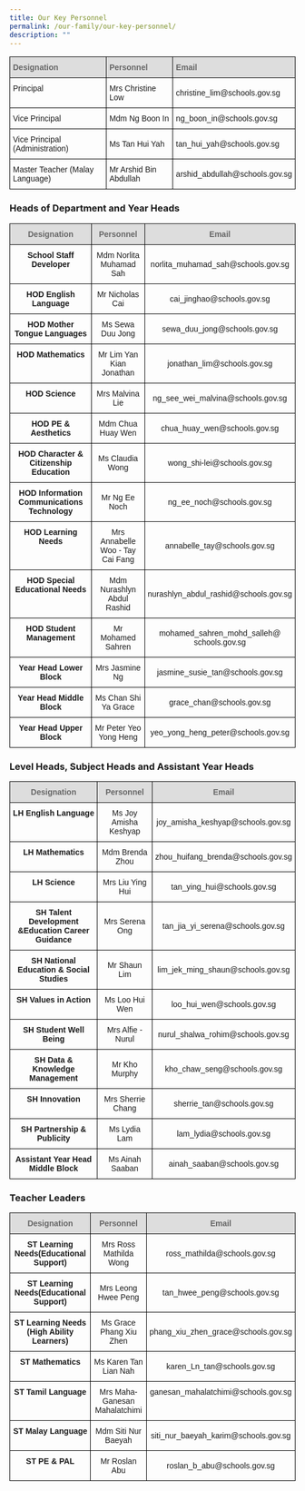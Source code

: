 ```yaml
---
title: Our Key Personnel
permalink: /our-family/our-key-personnel/
description: ""
---
```

<style type="text/css">
.tg  {border-collapse:collapse;border-spacing:0;}
.tg td{border-color:black;border-style:solid;border-width:1px;font-family:Arial, sans-serif;font-size:14px;
  overflow:hidden;padding:10px 5px;word-break:normal;}
.tg th{border-color:black;border-style:solid;border-width:1px;font-family:Arial, sans-serif;font-size:14px;
  font-weight:normal;overflow:hidden;padding:10px 5px;word-break:normal;}
.tg .tg-cly1{text-align:left;vertical-align:middle}
.tg .tg-e14l{background-color:#DDD;color:#666;font-weight:bold;text-align:left;vertical-align:top}
.tg .tg-0lax{text-align:left;vertical-align:top}
</style>
<table class="tg">
<thead>
  <tr>
    <th class="tg-e14l"><span style="font-weight:bold;color:#666;background-color:#DDD">Designation</span></th>
    <th class="tg-e14l"><span style="font-weight:bold;color:#666;background-color:#DDD">Personnel</span></th>
    <th class="tg-e14l"><span style="font-weight:bold;color:#666;background-color:#DDD">Email</span></th>
  </tr>
</thead>
<tbody>
  <tr>
    <td class="tg-0lax">Principal</td>
    <td class="tg-cly1">Mrs Christine Low</td>
    <td class="tg-cly1">christine_lim@schools.gov.sg</td>
  </tr>
  <tr>
    <td class="tg-0lax">Vice Principal</td>
    <td class="tg-cly1">Mdm Ng Boon In</td>
    <td class="tg-cly1">ng_boon_in@schools.gov.sg</td>
  </tr>
  <tr>
    <td class="tg-0lax">Vice Principal (Administration)</td>
    <td class="tg-cly1">Ms Tan Hui Yah</td>
    <td class="tg-cly1">tan_hui_yah@schools.gov.sg</td>
  </tr>
  <tr>
    <td class="tg-0lax">Master Teacher (Malay Language)</td>
    <td class="tg-cly1">Mr Arshid Bin Abdullah</td>
    <td class="tg-cly1">arshid_abdullah@schools.gov.sg</td>
  </tr>
</tbody>
</table>

### Heads of Department and Year Heads

<style type="text/css">
.tg  {border-collapse:collapse;border-spacing:0;}
.tg td{border-color:black;border-style:solid;border-width:1px;font-family:Arial, sans-serif;font-size:14px;
  overflow:hidden;padding:10px 5px;word-break:normal;}
.tg th{border-color:black;border-style:solid;border-width:1px;font-family:Arial, sans-serif;font-size:14px;
  font-weight:normal;overflow:hidden;padding:10px 5px;word-break:normal;}
.tg .tg-a4yv{background-color:#DDD;color:#666;font-weight:bold;text-align:center;vertical-align:top}
.tg .tg-amwm{font-weight:bold;text-align:center;vertical-align:top}
.tg .tg-nrix{text-align:center;vertical-align:middle}
</style>
<table class="tg">
<thead>
  <tr>
    <th class="tg-a4yv">Designation</th>
    <th class="tg-a4yv">Personnel</th>
    <th class="tg-a4yv">Email</th>
  </tr>
</thead>
<tbody>
  <tr>
    <td class="tg-amwm">School Staff Developer</td>
    <td class="tg-nrix">Mdm Norlita Muhamad Sah</td>
    <td class="tg-nrix">norlita_muhamad_sah@schools.gov.sg</td>
  </tr>
  <tr>
    <td class="tg-amwm">HOD English Language</td>
    <td class="tg-nrix">Mr Nicholas Cai</td>
    <td class="tg-nrix">cai_jinghao@schools.gov.sg</td>
  </tr>
  <tr>
    <td class="tg-amwm">HOD Mother Tongue Languages</td>
    <td class="tg-nrix">Ms Sewa Duu Jong</td>
    <td class="tg-nrix">sewa_duu_jong@schools.gov.sg</td>
  </tr>
  <tr>
    <td class="tg-amwm">HOD Mathematics</td>
    <td class="tg-nrix">Mr Lim Yan Kian Jonathan</td>
    <td class="tg-nrix">jonathan_lim@schools.gov.sg</td>
  </tr>
  <tr>
    <td class="tg-amwm">HOD Science</td>
    <td class="tg-nrix">Mrs Malvina Lie</td>
    <td class="tg-nrix">ng_see_wei_malvina@schools.gov.sg</td>
  </tr>
  <tr>
    <td class="tg-amwm">HOD PE &amp; Aesthetics</td>
    <td class="tg-nrix">Mdm Chua Huay Wen</td>
    <td class="tg-nrix">chua_huay_wen@schools.gov.sg</td>
  </tr>
  <tr>
    <td class="tg-amwm">HOD Character &amp; Citizenship Education</td>
    <td class="tg-nrix">Ms Claudia Wong</td>
    <td class="tg-nrix">wong_shi-lei@schools.gov.sg</td>
  </tr>
  <tr>
    <td class="tg-amwm">HOD Information Communications Technology</td>
    <td class="tg-nrix">Mr Ng Ee Noch</td>
    <td class="tg-nrix">ng_ee_noch@schools.gov.sg</td>
  </tr>
  <tr>
    <td class="tg-amwm">HOD Learning Needs</td>
    <td class="tg-nrix">Mrs Annabelle Woo - Tay Cai Fang</td>
    <td class="tg-nrix">annabelle_tay@schools.gov.sg</td>
  </tr>
  <tr>
    <td class="tg-amwm">HOD Special Educational Needs</td>
    <td class="tg-nrix"> Mdm Nurashlyn Abdul Rashid</td>
    <td class="tg-nrix">nurashlyn_abdul_rashid@schools.gov.sg </td>
  </tr>
  <tr>
    <td class="tg-amwm">HOD Student Management</td>
    <td class="tg-nrix">Mr Mohamed Sahren</td>
    <td class="tg-nrix">mohamed_sahren_mohd_salleh@<br>schools.gov.sg</td>
  </tr>
  <tr>
    <td class="tg-amwm">Year Head Lower Block</td>
    <td class="tg-nrix">Mrs Jasmine Ng</td>
    <td class="tg-nrix">jasmine_susie_tan@schools.gov.sg</td>
  </tr>
  <tr>
    <td class="tg-amwm">Year Head Middle Block</td>
    <td class="tg-nrix">Ms Chan Shi Ya Grace </td>
    <td class="tg-nrix">grace_chan@schools.gov.sg</td>
  </tr>
  <tr>
    <td class="tg-amwm">Year Head Upper Block</td>
    <td class="tg-nrix">Mr Peter Yeo Yong Heng</td>
    <td class="tg-nrix">yeo_yong_heng_peter@schools.gov.sg</td>
  </tr>
</tbody>
</table>

### Level Heads, Subject Heads and Assistant Year Heads

<style type="text/css">
.tg  {border-collapse:collapse;border-spacing:0;}
.tg td{border-color:black;border-style:solid;border-width:1px;font-family:Arial, sans-serif;font-size:14px;
  overflow:hidden;padding:10px 5px;word-break:normal;}
.tg th{border-color:black;border-style:solid;border-width:1px;font-family:Arial, sans-serif;font-size:14px;
  font-weight:normal;overflow:hidden;padding:10px 5px;word-break:normal;}
.tg .tg-a4yv{background-color:#DDD;color:#666;font-weight:bold;text-align:center;vertical-align:top}
.tg .tg-amwm{font-weight:bold;text-align:center;vertical-align:top}
.tg .tg-nrix{text-align:center;vertical-align:middle}
</style>
<table class="tg">
<thead>
  <tr>
    <th class="tg-a4yv">Designation<br></th>
    <th class="tg-a4yv">Personnel</th>
    <th class="tg-a4yv">Email<br></th>
  </tr>
</thead>
<tbody>
  <tr>
    <td class="tg-amwm">LH English Language </td>
    <td class="tg-nrix">Ms Joy Amisha Keshyap </td>
    <td class="tg-nrix">joy_amisha_keshyap@schools.gov.sg </td>
  </tr>
  <tr>
    <td class="tg-amwm">LH Mathematics</td>
    <td class="tg-nrix">Mdm Brenda Zhou</td>
    <td class="tg-nrix">zhou_huifang_brenda@schools.gov.sg</td>
  </tr>
  <tr>
    <td class="tg-amwm">LH Science</td>
    <td class="tg-nrix">Mrs Liu Ying Hui</td>
    <td class="tg-nrix">tan_ying_hui@schools.gov.sg</td>
  </tr>
  <tr>
    <td class="tg-amwm">SH Talent Development &amp;<span style="background-color:initial">Education Career Guidance</span> </td>
    <td class="tg-nrix">Mrs Serena Ong</td>
    <td class="tg-nrix">tan_jia_yi_serena@schools.gov.sg </td>
  </tr>
  <tr>
    <td class="tg-amwm">SH National Education &amp; Social Studies</td>
    <td class="tg-nrix">Mr Shaun Lim</td>
    <td class="tg-nrix">lim_jek_ming_shaun@schools.gov.sg</td>
  </tr>
  <tr>
    <td class="tg-amwm">SH Values in Action</td>
    <td class="tg-nrix">Ms Loo Hui Wen</td>
    <td class="tg-nrix">loo_hui_wen@schools.gov.sg</td>
  </tr>
  <tr>
    <td class="tg-amwm">SH Student Well Being</td>
    <td class="tg-nrix">Mrs Alfie - Nurul </td>
    <td class="tg-nrix">nurul_shalwa_rohim@schools.gov.sg</td>
  </tr>
  <tr>
    <td class="tg-amwm">SH Data &amp; Knowledge Management</td>
    <td class="tg-nrix">Mr Kho Murphy</td>
    <td class="tg-nrix">kho_chaw_seng@schools.gov.sg</td>
  </tr>
  <tr>
    <td class="tg-amwm">SH Innovation</td>
    <td class="tg-nrix">Mrs Sherrie Chang</td>
    <td class="tg-nrix">sherrie_tan@schools.gov.sg</td>
  </tr>
  <tr>
    <td class="tg-amwm">SH Partnership &amp; Publicity </td>
    <td class="tg-nrix">Ms Lydia Lam</td>
    <td class="tg-nrix">lam_lydia@schools.gov.sg </td>
  </tr>
  <tr>
    <td class="tg-amwm">Assistant Year Head Middle Block</td>
    <td class="tg-nrix">Ms Ainah Saaban</td>
    <td class="tg-nrix">ainah_saaban@schools.gov.sg</td>
  </tr>
</tbody>
</table>

### Teacher Leaders

<style type="text/css">
.tg  {border-collapse:collapse;border-spacing:0;}
.tg td{border-color:black;border-style:solid;border-width:1px;font-family:Arial, sans-serif;font-size:14px;
  overflow:hidden;padding:10px 5px;word-break:normal;}
.tg th{border-color:black;border-style:solid;border-width:1px;font-family:Arial, sans-serif;font-size:14px;
  font-weight:normal;overflow:hidden;padding:10px 5px;word-break:normal;}
.tg .tg-a4yv{background-color:#DDD;color:#666;font-weight:bold;text-align:center;vertical-align:top}
.tg .tg-baqh{text-align:center;vertical-align:top}
.tg .tg-amwm{font-weight:bold;text-align:center;vertical-align:top}
.tg .tg-nrix{text-align:center;vertical-align:middle}
</style>
<table class="tg">
<thead>
  <tr>
    <th class="tg-a4yv">Designation</th>
    <th class="tg-a4yv">Personnel</th>
    <th class="tg-a4yv">Email</th>
  </tr>
</thead>
<tbody>
  <tr>
    <td class="tg-amwm"><span style="background-color:initial">ST Learning Needs</span>(Educational Support)</td>
    <td class="tg-nrix">Mrs Ross Mathilda Wong</td>
    <td class="tg-nrix">ross_mathilda@schools.gov.sg</td>
  </tr>
  <tr>
    <td class="tg-amwm"><span style="background-color:initial">ST Learning Needs</span>(Educational Support)</td>
    <td class="tg-nrix">Mrs Leong Hwee Peng</td>
    <td class="tg-nrix">tan_hwee_peng@schools.gov.sg</td>
  </tr>
  <tr>
    <td class="tg-amwm">ST Learning Needs<br>(High Ability Learners) </td>
    <td class="tg-nrix">Ms Grace Phang Xiu Zhen </td>
    <td class="tg-nrix">phang_xiu_zhen_grace@schools.gov.sg </td>
  </tr>
  <tr>
    <td class="tg-amwm">ST Mathematics</td>
    <td class="tg-nrix">Ms Karen Tan Lian Nah </td>
    <td class="tg-nrix">karen_Ln_tan@schools.gov.sg  </td>
  </tr>
  <tr>
    <td class="tg-amwm">ST Tamil Language</td>
    <td class="tg-nrix">Mrs Maha-Ganesan Mahalatchimi</td>
    <td class="tg-baqh">ganesan_mahalatchimi@schools.gov.sg </td>
  </tr>
  <tr>
    <td class="tg-amwm">ST Malay Language</td>
    <td class="tg-nrix">Mdm Siti Nur Baeyah</td>
    <td class="tg-nrix">siti_nur_baeyah_karim@schools.gov.sg</td>
  </tr>
  <tr>
    <td class="tg-amwm">ST PE &amp; PAL</td>
    <td class="tg-nrix">Mr Roslan Abu</td>
    <td class="tg-nrix">roslan_b_abu@schools.gov.sg</td>
  </tr>
</tbody>
</table>